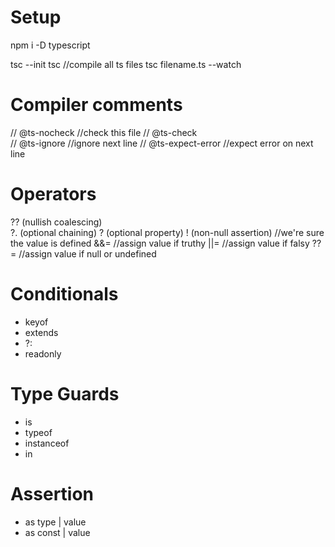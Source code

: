 # Setup
npm i -D typescript

tsc --init
tsc                        //compile all ts files
tsc filename.ts --watch

# Compiler comments
// @ts-nocheck              //check this file
// @ts-check              
// @ts-ignore               //ignore next line
// @ts-expect-error         //expect error on next line

# Operators
?? (nullish coalescing)    
?. (optional chaining)
?  (optional property)
!  (non-null assertion)     //we're sure the value is defined
&&=                         //assign value if truthy
||=                         //assign value if falsy
??=                         //assign value if null or undefined

# Conditionals
- keyof
- extends
- ?:
- readonly

# Type Guards
- is
- typeof
- instanceof
- in

# Assertion
- as type | <type>value
- as const | <const>value

